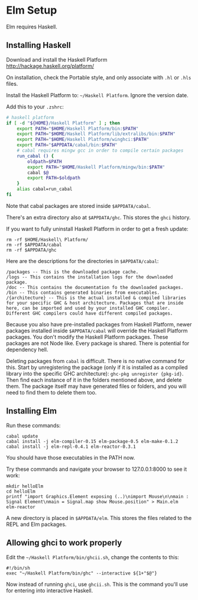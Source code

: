 Elm Setup
=========

Elm requires Haskell.

Installing Haskell
------------------

Download and install the Haskell Platform http://hackage.haskell.org/platform/

On installation, check the Portable style, and only associate with `.hl` or `.hls` files.

Install the Haskell Platform to: `~/Haskell Platform`. Ignore the version date.

Add this to your `.zshrc`:

```zsh
# haskell platform
if [ -d "${HOME}/Haskell Platform" ] ; then
    export PATH="$HOME/Haskell Platform/bin:$PATH"
    export PATH="$HOME/Haskell Platform/lib/extralibs/bin:$PATH"
    export PATH="$HOME/Haskell Platform/winghci:$PATH"
    export PATH="$APPDATA/cabal/bin:$PATH"
    # cabal requires mingw gcc in order to compile certain packages
    run_cabal () {
        oldpath=$PATH
        export PATH="$HOME/Haskell Platform/mingw/bin:$PATH"
        cabal $@
        export PATH=$oldpath
    }
    alias cabal=run_cabal
fi
```

Note that cabal packages are stored inside `$APPDATA/cabal`.

There's an extra directory also at `$APPDATA/ghc`. This stores the `ghci` history.

If you want to fully uninstall Haskell Platform in order to get a fresh update:

```
rm -rf $HOME/Haskell\ Platform/
rm -rf $APPDATA/cabal
rm -rf $APPDATA/ghc
```

Here are the descriptions for the directories in `$APPDATA/cabal`:

```
/packages -- This is the downloaded package cache.
/logs -- This contains the installation logs for the downloaded package.
/doc -- This contains the documentation fo the downloaded packages.
/bin -- This contains generated binaries from executables.
/{architecture} -- This is the actual installed & compiled libraries for your specific GHC & host architecture. Packages that are inside here, can be imported and used by your installed GHC compiler. Different GHC compilers could have different compiled packages.
```

Because you also have pre-installed packages from Haskell Platform, newer packages installed inside `$APPDATA/cabal` will override the Haskell Platform packages. You don't modify the Haskell Platform packages. These packages are not Node like. Every package is shared. There is potential for dependency hell.

Deleting packages from `cabal` is difficult. There is no native command for this. Start by unregistering the package (only if it is installed as a compiled library into the specific GHC architecture): `ghc-pkg unregister {pkg-id}`. Then find each instance of it in the folders mentioned above, and delete them. The package itself may have generated files or folders, and you will need to find them to delete them too.

Installing Elm
--------------

Run these commands:

```
cabal update
cabal install -j elm-compiler-0.15 elm-package-0.5 elm-make-0.1.2
cabal install -j elm-repl-0.4.1 elm-reactor-0.3.1
```

You should have those executables in the PATH now.

Try these commands and navigate your browser to 127.0.0.1:8000 to see it work:

```
mkdir helloElm
cd helloElm
printf "import Graphics.Element exposing (..)\nimport Mouse\n\nmain : Signal Element\nmain = Signal.map show Mouse.position" > Main.elm
elm-reactor
```

A new directory is placed in `$APPDATA/elm`. This stores the files related to the REPL and Elm packages.

Allowing ghci to work properly
------------------------------

Edit the `~/Haskell Platform/bin/ghcii.sh`, change the contents to this:

```
#!/bin/sh
exec "~/Haskell Platform/bin/ghc" --interactive ${1+"$@"}
```

Now instead of running `ghci`, use `ghcii.sh`. This is the command you'll use for entering into interactive Haskell.